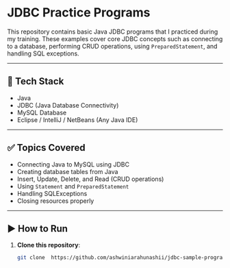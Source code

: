 # JDBC Practice Programs

This repository contains basic Java JDBC programs that I practiced during my training. These examples cover core JDBC concepts such as connecting to a database, performing CRUD operations, using `PreparedStatement`, and handling SQL exceptions.

---

## 🔧 Tech Stack

- Java
- JDBC (Java Database Connectivity)
- MySQL Database
- Eclipse / IntelliJ / NetBeans (Any Java IDE)

---

## ✅ Topics Covered

- Connecting Java to MySQL using JDBC
- Creating database tables from Java
- Insert, Update, Delete, and Read (CRUD operations)
- Using `Statement` and `PreparedStatement`
- Handling SQLExceptions
- Closing resources properly

---

## ▶️ How to Run

1. **Clone this repository**:
   ```bash
   git clone  https://github.com/ashwiniarahunashii/jdbc-sample-programs.git
